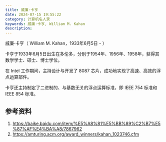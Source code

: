```yaml
---
title: 威廉·卡亨
date: 2024-07-15 19:55:22
category: 计算机名人录
keywords: 威廉·卡亨, William M. Kahan
description: 
---
```


威廉·卡亨（ William M. Kahan，1933年6月5日 -  ）

卡亨于1933年6月5日出生在多伦多，分别于1954年、1956年、1958年，获得其数学学士、硕士、博士学位。

在 Intel 工作期间，主持设计与开发了 8087 芯片，成功地实现了高速、高效的浮点运算部件。

卡亨还主持制定了二进制的、与基数无关的浮点运算标准，即 IEEE 754 标准和 IEEE 854 标准。

## 参考资料
1. https://baike.baidu.com/item/%E5%A8%81%E5%BB%89%C2%B7%E5%87%AF%E4%BA%A8/7867962
2. https://amturing.acm.org/award_winners/kahan_1023746.cfm
